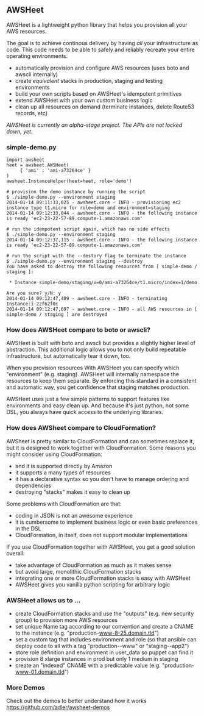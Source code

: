 ## AWSHeet

AWSHeet is a lightweight python library that helps you provision all
your AWS resources.

The goal is to achieve continous delivery by having *all* your
infrastructure as code. This code needs to be able to safely and
reliably recreate your entire operating environments.

* automatically provision and configure AWS resources (uses boto and awscli internally)
* create *equivalent* stacks in production, staging and testing environments
* build your own scripts based on AWSHeet's idempotent primitives
* extend AWSHeet with your own custom business logic
* clean up all resources on demand (terminate instances, delete Route53 records, etc)

*AWSHeet is currently an alpha-stage project. The APIs are not locked down, yet.*

### simple-demo.py

````
import awsheet
heet = awsheet.AWSHeet(
     { 'ami' : 'ami-a73264ce' }
)
awsheet.InstanceHelper(heet=heet, role='demo')
````
````
# provision the demo instance by running the script
$ ./simple-demo.py --environment staging
2014-01-14 09:11:33,025 - awsheet.core - INFO - provisioning ec2 instance type t1.micro for role=demo and environment=staging
2014-01-14 09:12:33,044 - awsheet.core - INFO - the following instance is ready 'ec2-23-22-57-89.compute-1.amazonaws.com'

# run the idempotent script again, which has no side effects
$ ./simple-demo.py --environment staging
2014-01-14 09:12:37,115 - awsheet.core - INFO - the following instance is ready 'ec2-23-22-57-89.compute-1.amazonaws.com'

# run the script with the --destory flag to terminate the instance
$ ./simple-demo.py --environment staging --destroy
You have asked to destroy the following resources from [ simple-demo / staging ]:

 * Instance simple-demo/staging/v=0/ami-a73264ce/t1.micro/index=1/demo

Are you sure? y/N: y
2014-01-14 09:12:47,409 - awsheet.core - INFO - terminating Instance:i-22f62f0c
2014-01-14 09:12:47,697 - awsheet.core - INFO - all AWS resources in [ simple-demo / staging ] are destroyed
````

### How does AWSHeet compare to boto or awscli?

AWSHeet is built with boto and awscli but provides a slightly higher
level of abstraction. This additional logic allows you to not only
build repeatable infrastructure, but automatically tear it down, too.

When you provision resources With AWSHeet you can specify which
"environment" (e.g. staging). AWSHeet will internally namespace the
resources to keep them separate. By enforcing this standard in a
consistent and automatic way, you get confidence that staging matches
production.

AWSHeet uses just a few simple patterns to support features like
environments and easy clean up. And because it's just python, not some
DSL, you always have quick access to the underlying libraries.

### How does AWSheet compare to CloudFormation?

AWSheet is pretty similar to CloudFormation and can sometimes replace
it, but it is designed to work together with CloudFormation. Some
reasons you might consider using CloudFormation:

 * and it is supported directly by Amazon
 * it supports a many types of resources
 * it has a declarative syntax so you don't have to manage ordering and dependencies
 * destroying "stacks" makes it easy to clean up

Some problems with CloudFormation are that:

 * coding in JSON is not an awesome experience
 * it is cumbersome to implement business logic or even basic preferences in the DSL
 * CloudFormation, in itself, does not support modular implementations

If you use CloudFormation together with AWSHeet, you get a good solution overall:

 * take advantage of CloudFormation as much as it makes sense
 * but avoid large, monolithic CloudFormation stacks
 * integrating one or more CloudFormation stacks is easy with AWSHeet
 * AWSHeet gives you vanilla python scripting for arbitrary logic

### AWSHeet allows us to ...
* create CloudFormation stacks and use the "outputs" (e.g. new security group) to provision more AWS resources
* set unique Name tag according to our convention and create a CNAME to the instance (e.g. "production-www-8-25.domain.tld")
* set a custom tag that includes environment and role (so that ansible can deploy code to all with a tag "production--www" or "staging--app2")
* store role definition and environment in user_data so puppet can find it
* provision 8 xlarge instances in prod but only 1 medium in staging
* create an "indexed" CNAME with a predictable value (e.g. "production-www-01.domain.tld")

### More Demos
Check out the demos to better understand how it works https://github.com/adler/awsheet-demos
